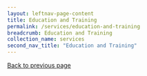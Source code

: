 ```yaml
---
layout: leftnav-page-content
title: Education and Training
permalink: /services/education-and-training
breadcrumb: Education and Training
collection_name: services
second_nav_title: "Education and Training"
---
```

<a href="#" onclick="history.go(-1)">Back to previous page</a><br>
